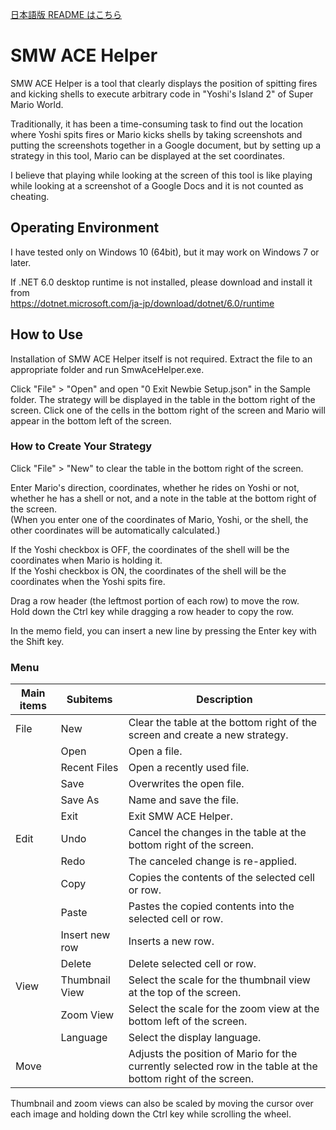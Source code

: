 ﻿[日本語版 README はこちら](README-ja.md)

# SMW ACE Helper

SMW ACE Helper is a tool that clearly displays the position of spitting fires and kicking shells to execute arbitrary code in "Yoshi's Island 2" of Super Mario World.

Traditionally, it has been a time-consuming task to find out the location where Yoshi spits fires or Mario kicks shells by taking screenshots and putting the screenshots together in a Google document, but by setting up a strategy in this tool, Mario can be displayed at the set coordinates.

I believe that playing while looking at the screen of this tool is like playing while looking at a screenshot of a Google Docs and it is not counted as cheating.

## Operating Environment

I have tested only on Windows 10 (64bit), but it may work on Windows 7 or later.

If .NET 6.0 desktop runtime is not installed, please download and install it from<br>
https://dotnet.microsoft.com/ja-jp/download/dotnet/6.0/runtime

## How to Use

Installation of SMW ACE Helper itself is not required.
Extract the file to an appropriate folder and run SmwAceHelper.exe.

Click "File" > "Open" and open "0 Exit Newbie Setup.json" in the Sample folder.
The strategy will be displayed in the table in the bottom right of the screen.
Click one of the cells in the bottom right of the screen and Mario will appear in the bottom left of the screen.

### How to Create Your Strategy

Click "File" > "New" to clear the table in the bottom right of the screen.

Enter Mario's direction, coordinates, whether he rides on Yoshi or not, whether he has a shell or not, and a note in the table at the bottom right of the screen.<br>
(When you enter one of the coordinates of Mario, Yoshi, or the shell, the other coordinates will be automatically calculated.)

If the Yoshi checkbox is OFF, the coordinates of the shell will be the coordinates when Mario is holding it.<br>
If the Yoshi checkbox is ON, the coordinates of the shell will be the coordinates when the Yoshi spits fire.

Drag a row header (the leftmost portion of each row) to move the row.<br>
Hold down the Ctrl key while dragging a row header to copy the row.

In the memo field, you can insert a new line by pressing the Enter key with the Shift key.

### Menu

|Main items|Subitems      |Description                                                                                                 |
|----------|--------------|------------------------------------------------------------------------------------------------------------|
|File      |New           |Clear the table at the bottom right of the screen and create a new strategy.                                |
|          |Open          |Open a file.                                                                                                |
|          |Recent Files  |Open a recently used file.                                                                                  |
|          |Save          |Overwrites the open file.                                                                                   |
|          |Save As       |Name and save the file.                                                                                     |
|          |Exit          |Exit SMW ACE Helper.                                                                                        |
|Edit      |Undo          |Cancel the changes in the table at the bottom right of the screen.                                          |
|          |Redo          |The canceled change is re-applied.                                                                          |
|          |Copy          |Copies the contents of the selected cell or row.                                                            |
|          |Paste         |Pastes the copied contents into the selected cell or row.                                                   |
|          |Insert new row|Inserts a new row.                                                                                          |
|          |Delete        |Delete selected cell or row.                                                                                |
|View      |Thumbnail View|Select the scale for the thumbnail view at the top of the screen.                                           |
|          |Zoom View     |Select the scale for the zoom view at the bottom left of the screen.                                        |
|          |Language      |Select the display language.                                                                                |
|Move      |              |Adjusts the position of Mario for the currently selected row in the table at the bottom right of the screen.|

Thumbnail and zoom views can also be scaled by moving the cursor over each image and holding down the Ctrl key while scrolling the wheel.
